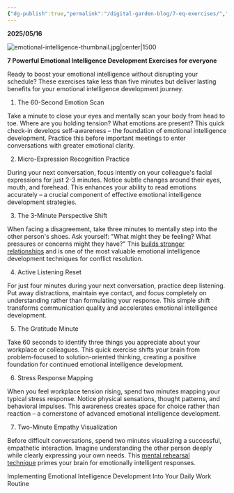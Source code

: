 ```yaml
---
{"dg-publish":true,"permalink":"/digital-garden-blog/7-eq-exercises/","tags":["Blog"]}
---
```


**2025/05/16**

![emotional-intelligence-thumbnail.jpg|center|1500](/img/user/_attachments/emotional-intelligence-thumbnail.jpg)

**7 Powerful Emotional Intelligence Development Exercises for everyone**

Ready to boost your emotional intelligence without disrupting your schedule? These exercises take less than five minutes but deliver lasting benefits for your emotional intelligence development journey.

1. The 60-Second Emotion Scan

Take a minute to close your eyes and mentally scan your body from head to toe. Where are you holding tension? What emotions are present? This quick check-in develops self-awareness – the foundation of emotional intelligence development. Practice this before important meetings to enter conversations with greater emotional clarity.

2. Micro-Expression Recognition Practice

During your next conversation, focus intently on your colleague's facial expressions for just 2-3 minutes. Notice subtle changes around their eyes, mouth, and forehead. This enhances your ability to read emotions accurately – a crucial component of effective emotional intelligence development strategies.

3. The 3-Minute Perspective Shift

When facing a disagreement, take three minutes to mentally step into the other person's shoes. Ask yourself: "What might they be feeling? What pressures or concerns might they have?" This [builds stronger relationships](https://www.google.com/url?sa=E&q=https%3A%2F%2Fahead-app.com%2Fblog%2Fconfidence%2Fthe-science-of-trust-how-small-daily-actions-rewire-your-brain-for-better-relationships-20250122-024942) and is one of the most valuable emotional intelligence development techniques for conflict resolution.

4. Active Listening Reset

For just four minutes during your next conversation, practice deep listening. Put away distractions, maintain eye contact, and focus completely on understanding rather than formulating your response. This simple shift transforms communication quality and accelerates emotional intelligence development.

5. The Gratitude Minute

Take 60 seconds to identify three things you appreciate about your workplace or colleagues. This quick exercise shifts your brain from problem-focused to solution-oriented thinking, creating a positive foundation for continued emotional intelligence development.

6. Stress Response Mapping

When you feel workplace tension rising, spend two minutes mapping your typical stress response. Notice physical sensations, thought patterns, and behavioral impulses. This awareness creates space for choice rather than reaction – a cornerstone of advanced emotional intelligence development.

7. Two-Minute Empathy Visualization

Before difficult conversations, spend two minutes visualizing a successful, empathetic interaction. Imagine understanding the other person deeply while clearly expressing your own needs. This [mental rehearsal technique](https://www.google.com/url?sa=E&q=https%3A%2F%2Fahead-app.com%2Fblog%2Fanxiety%2Fthe-science-of-box-breathing-how-square-patterns-reset-your-nervous-system-20250304-041424) primes your brain for emotionally intelligent responses.

Implementing Emotional Intelligence Development Into Your Daily Work Routine
